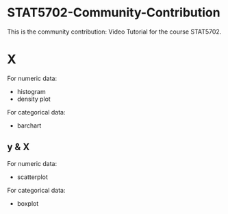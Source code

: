 # STAT5702-Community-Contribution
This is the community contribution: Video Tutorial for the course STAT5702.

# X
For numeric data:
* histogram
* density plot

For categorical data:
* barchart

## y & X
For numeric data:
* scatterplot

For categorical data:
* boxplot

